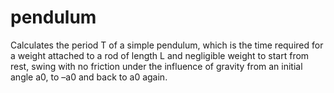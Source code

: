 # pendulum
Calculates the period T of a simple pendulum, which is the time required for a weight attached to a rod of length L and negligible weight to start from rest, swing with no friction under the influence of gravity from an initial angle a0, to –a0 and back to a0 again.
